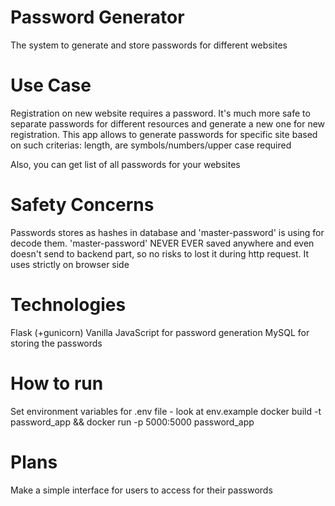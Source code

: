 # Password Generator

The system to generate and store passwords for different websites

# Use Case

Registration on new website requires a password. 
It's much more safe to separate passwords for different resources and generate a new one for new registration.
This app allows to generate passwords for specific site based on such criterias: length, are symbols/numbers/upper case required

Also, you can get list of all passwords for your websites

# Safety Concerns

Passwords stores as hashes in database and 'master-password' is using for decode them. 
'master-password' NEVER EVER saved anywhere and even doesn't send to backend part, 
so no risks to lost it during http request. It uses strictly on browser side

# Technologies

Flask (+gunicorn)
Vanilla JavaScript for password generation
MySQL for storing the passwords

# How to run

Set environment variables for .env file - look at env.example
docker build -t password_app && docker run -p 5000:5000 password_app

# Plans

Make a simple interface for users to access for their passwords
